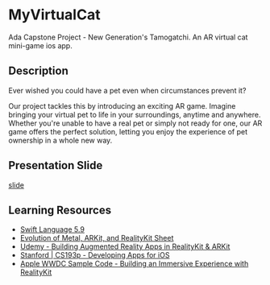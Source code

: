 # MyVirtualCat
Ada Capstone Project - New Generation's Tamogatchi.
An AR virtual cat mini-game ios app.

## Description
Ever wished you could have a pet even when circumstances prevent it? 

Our project tackles this by introducing an exciting AR game. Imagine bringing your virtual pet to life in your surroundings, anytime and anywhere. Whether you're unable to have a real pet or simply not ready for one, our AR game offers the perfect solution, letting you enjoy the experience of pet ownership in a whole new way.

## Presentation Slide
[slide](https://www.canva.com/design/DAFr3ukWc1M/f-g3pJVDZKQLb7tBuVTQKQ/view?utm_content=DAFr3ukWc1M&utm_campaign=designshare&utm_medium=link&utm_source=publishsharelink)

## Learning Resources
  - [Swift Language 5.9 ](https://docs.swift.org/swift-book/documentation/the-swift-programming-language)
  - [Evolution of Metal, ARKit, and RealityKit Sheet](https://github.com/ynagatomo/evolution-Metal-ARKit-RealityKit-sheet)
  - [Udemy - Building Augmented Reality Apps in RealityKit & ARKit](https://www.udemy.com/course/building-augmented-reality-apps-in-realitykit-arkit/?utm_source=adwords&utm_medium=udemyads&utm_campaign=iOSDevelopment_v.PROF_la.EN_cc.US_ti.6292&utm_content=deal4584&utm_term=_._ag_82041647644_._ad_532070233830_._kw__._de_c_._dm__._pl__._ti_dsa-774930028289_._li_9033320_._pd__._&matchtype=&gclid=Cj0KCQjwiIOmBhDjARIsAP6YhSXlytl5SavyV_AX3SJe7oOxzieEC9mXwdN1ILjQLgb-zcU8ManqnLkaAtYJEALw_wcB)
  - [Stanford | CS193p - Developing Apps for iOS](https://cs193p.sites.stanford.edu/)
  - [Apple WWDC Sample Code - Building an Immersive Experience with RealityKit](https://developer.apple.com/documentation/realitykit/building_an_immersive_experience_with_realitykit)
